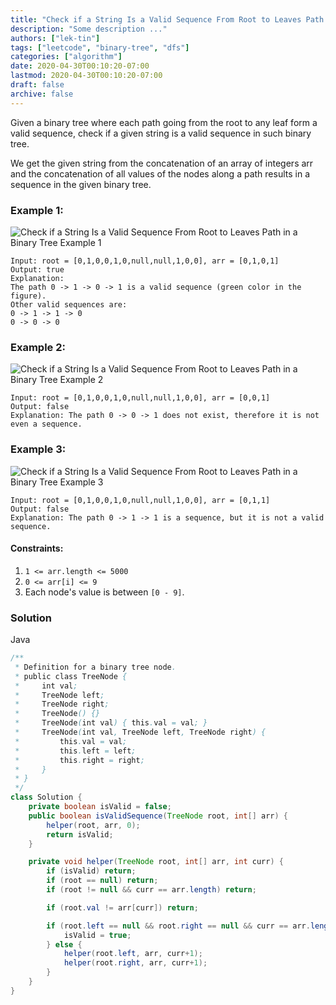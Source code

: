 ```yaml
---
title: "Check if a String Is a Valid Sequence From Root to Leaves Path in a Binary Tree"
description: "Some description ..."
authors: ["lek-tin"]
tags: ["leetcode", "binary-tree", "dfs"]
categories: ["algorithm"]
date: 2020-04-30T00:10:20-07:00
lastmod: 2020-04-30T00:10:20-07:00
draft: false
archive: false
---
```


Given a binary tree where each path going from the root to any leaf form a valid sequence, check if a given string is a valid sequence in such binary tree.  

We get the given string from the concatenation of an array of integers arr and the concatenation of all values of the nodes along a path results in a sequence in the given binary tree.  

### Example 1:

![Check if a String Is a Valid Sequence From Root to Leaves Path in a Binary Tree Example 1](/img/post/check-if-a-string-is-a-valid-sequence-from-root-to-leaves-path-in-a-binary-tree-example-1.png)
```
Input: root = [0,1,0,0,1,0,null,null,1,0,0], arr = [0,1,0,1]
Output: true
Explanation: 
The path 0 -> 1 -> 0 -> 1 is a valid sequence (green color in the figure). 
Other valid sequences are: 
0 -> 1 -> 1 -> 0 
0 -> 0 -> 0
```

### Example 2:

![Check if a String Is a Valid Sequence From Root to Leaves Path in a Binary Tree Example 2](/img/post/check-if-a-string-is-a-valid-sequence-from-root-to-leaves-path-in-a-binary-tree-example-2.png)
```
Input: root = [0,1,0,0,1,0,null,null,1,0,0], arr = [0,0,1]
Output: false 
Explanation: The path 0 -> 0 -> 1 does not exist, therefore it is not even a sequence.
```

### Example 3:

![Check if a String Is a Valid Sequence From Root to Leaves Path in a Binary Tree Example 3](/img/post/check-if-a-string-is-a-valid-sequence-from-root-to-leaves-path-in-a-binary-tree-example-3.png)
```
Input: root = [0,1,0,0,1,0,null,null,1,0,0], arr = [0,1,1]
Output: false
Explanation: The path 0 -> 1 -> 1 is a sequence, but it is not a valid sequence.
```

#### Constraints:

1. `1 <= arr.length <= 5000`
2. `0 <= arr[i] <= 9`
3. Each node's value is between `[0 - 9]`.

### Solution

Java
```java
/**
 * Definition for a binary tree node.
 * public class TreeNode {
 *     int val;
 *     TreeNode left;
 *     TreeNode right;
 *     TreeNode() {}
 *     TreeNode(int val) { this.val = val; }
 *     TreeNode(int val, TreeNode left, TreeNode right) {
 *         this.val = val;
 *         this.left = left;
 *         this.right = right;
 *     }
 * }
 */
class Solution {
    private boolean isValid = false;
    public boolean isValidSequence(TreeNode root, int[] arr) {
        helper(root, arr, 0);
        return isValid;
    }

    private void helper(TreeNode root, int[] arr, int curr) {
        if (isValid) return;
        if (root == null) return;
        if (root != null && curr == arr.length) return;

        if (root.val != arr[curr]) return;

        if (root.left == null && root.right == null && curr == arr.length-1) {
            isValid = true;
        } else {
            helper(root.left, arr, curr+1);
            helper(root.right, arr, curr+1);
        }
    }
}
```
